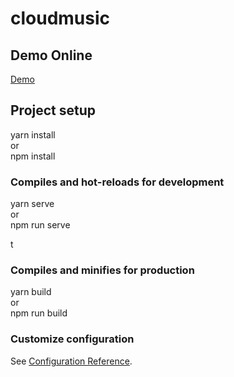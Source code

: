 # cloudmusic

## Demo Online

[Demo](http://www.devilc.cn:8001/)

## Project setup

yarn install  
or  
npm install  



### Compiles and hot-reloads for development

yarn serve  
or  
npm run serve  

t

### Compiles and minifies for production


yarn build  
or  
npm run build  

### Customize configuration
See [Configuration Reference](https://cli.vuejs.org/config/).
